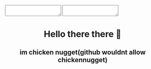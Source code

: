 <html>
<head>
<link rel="stylesheet" href="style.css">
</head>
<textarea id="typing-text" readonly></textarea>
<body>
<textarea id="typing-text" readonly></textarea>
<h1 align="center">Hello there there 👋</h1>
<h2 align="center">im chicken nugget(github wouldnt allow chickennugget)</h2>
</body>
